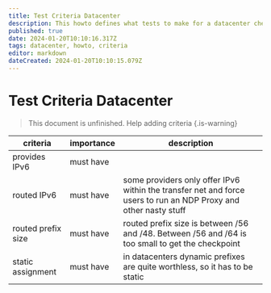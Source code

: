 ```yaml
---
title: Test Criteria Datacenter
description: This howto defines what tests to make for a datacenter check
published: true
date: 2024-01-20T10:10:16.317Z
tags: datacenter, howto, criteria
editor: markdown
dateCreated: 2024-01-20T10:10:15.079Z
---
```


# Test Criteria Datacenter

> This document is unfinished. Help adding criteria
{.is-warning}

| criteria | importance | description |
| - | - | - |
| provides IPv6 | must have | |
| routed IPv6 | must have | some providers only offer IPv6 within the transfer net and force users to run an NDP Proxy and other nasty stuff |
| routed prefix size | must have | routed prefix size is between /56 and /48. Between /56 and /64 is too small to get the checkpoint |
| static assignment | must have | in datacenters dynamic prefixes are quite worthless, so it has to be static |
